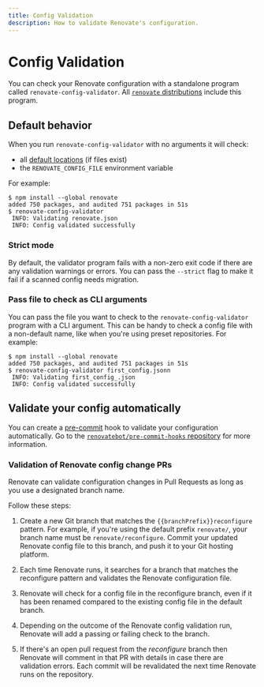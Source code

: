 ```yaml
---
title: Config Validation
description: How to validate Renovate's configuration.
---
```


# Config Validation

You can check your Renovate configuration with a standalone program called `renovate-config-validator`.
All [`renovate` distributions](getting-started/running.md#available-distributions) include this program.

## Default behavior

When you run `renovate-config-validator` with no arguments it will check:

- all [default locations](configuration-options.md) (if files exist)
- the `RENOVATE_CONFIG_FILE` environment variable

For example:

```console
$ npm install --global renovate
added 750 packages, and audited 751 packages in 51s
$ renovate-config-validator
 INFO: Validating renovate.json
 INFO: Config validated successfully
```

### Strict mode

By default, the validator program fails with a non-zero exit code if there are any validation warnings or errors.
You can pass the `--strict` flag to make it fail if a scanned config needs migration.

### Pass file to check as CLI arguments

You can pass the file you want to check to the `renovate-config-validator` program with a CLI argument.
This can be handy to check a config file with a non-default name, like when you're using preset repositories.
For example:

```console
$ npm install --global renovate
added 750 packages, and audited 751 packages in 51s
$ renovate-config-validator first_config.jsonn
 INFO: Validating first_config_.json
 INFO: Config validated successfully
```

## Validate your config automatically

You can create a [pre-commit](https://pre-commit.com) hook to validate your configuration automatically.
Go to the [`renovatebot/pre-commit-hooks` repository](https://github.com/renovatebot/pre-commit-hooks) for more information.

### Validation of Renovate config change PRs

Renovate can validate configuration changes in Pull Requests as long as you use a designated branch name.

Follow these steps:

1. Create a new Git branch that matches the `{{branchPrefix}}reconfigure` pattern.
   For example, if you're using the default prefix `renovate/`, your branch name must be `renovate/reconfigure`. Commit your updated Renovate config file to this branch, and push it to your Git hosting platform.

2. Each time Renovate runs, it searches for a branch that matches the reconfigure pattern and validates the Renovate configuration file.

3. Renovate will check for a config file in the reconfigure branch, even if it has been renamed compared to the existing config file in the default branch.

4. Depending on the outcome of the Renovate config validation run, Renovate will add a passing or failing check to the branch.

5. If there's an open pull request from the _reconfigure_ branch then Renovate will comment in that PR with details in case there are validation errors. Each commit will be revalidated the next time Renovate runs on the repository.
